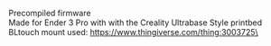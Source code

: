 Precompiled firmware\
Made for Ender 3 Pro with with the Creality Ultrabase Style printbed\
BLtouch mount used: https://www.thingiverse.com/thing:3003725\
